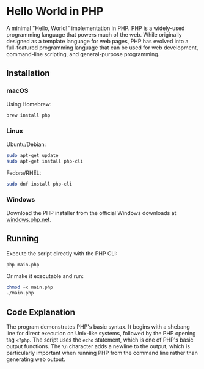 # Hello World in PHP

A minimal "Hello, World!" implementation in PHP. PHP is a widely-used programming language that powers much of the web. While originally designed as a template language for web pages, PHP has evolved into a full-featured programming language that can be used for web development, command-line scripting, and general-purpose programming.

## Installation

### macOS
Using Homebrew:
```bash
brew install php
```

### Linux
Ubuntu/Debian:
```bash
sudo apt-get update
sudo apt-get install php-cli
```

Fedora/RHEL:
```bash
sudo dnf install php-cli
```

### Windows
Download the PHP installer from the official Windows downloads at [windows.php.net](https://windows.php.net/download/).

## Running

Execute the script directly with the PHP CLI:
```bash
php main.php
```

Or make it executable and run:
```bash
chmod +x main.php
./main.php
```

## Code Explanation

The program demonstrates PHP's basic syntax. It begins with a shebang line for direct execution on Unix-like systems, followed by the PHP opening tag `<?php`. The script uses the `echo` statement, which is one of PHP's basic output functions. The `\n` character adds a newline to the output, which is particularly important when running PHP from the command line rather than generating web output.
